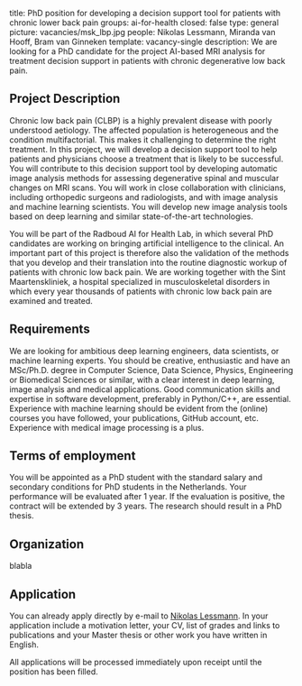 title: PhD position for developing a decision support tool for patients with chronic lower back pain
groups: ai-for-health 
closed: false
type: general
picture: vacancies/msk_lbp.jpg
people: Nikolas Lessmann, Miranda van Hooff, Bram van Ginneken 
template: vacancy-single
description: We are looking for a PhD candidate for the project AI-based MRI analysis for treatment decision support in patients with chronic degenerative low back pain.

## Project Description

Chronic low back pain (CLBP) is a highly prevalent disease with poorly understood aetiology. The affected population is heterogeneous and the condition multifactorial. This makes it challenging to determine the right treatment. In this project, we will develop a decision support tool to help patients and physicians choose a treatment that is likely to be successful. You will contribute to this decision support tool by developing automatic image analysis methods for assessing degenerative spinal and muscular changes on MRI scans. You will work in close collaboration with clinicians, including orthopedic surgeons and radiologists, and with image analysis and machine learning scientists. You will develop new image analysis tools based on deep learning and similar state-of-the-art technologies.

You will be part of the Radboud AI for Health Lab, in which several PhD candidates are working on bringing artificial intelligence to the clinical. An important part of this project is therefore also the validation of the methods that you develop and their translation into the routine diagnostic workup of patients with chronic low back pain. We are working together with the Sint Maartenskliniek, a hospital specialized in musculoskeletal disorders in which every year thousands of patients with chronic low back pain are examined and treated.

## Requirements

We are looking for ambitious deep learning engineers, data scientists, or machine learning experts. You should be creative, enthusiastic and have an MSc/Ph.D. degree in Computer Science, Data Science, Physics, Engineering or Biomedical Sciences or similar, with a clear interest in deep learning, image analysis and medical applications. Good communication skills and expertise in software development, preferably in Python/C++, are essential. Experience with machine learning should be evident from the (online) courses you have followed, your publications, GitHub account, etc. Experience with medical image processing is a plus.

## Terms of employment

You will be appointed as a PhD student with the standard salary and secondary conditions for PhD students in the Netherlands. Your performance will be evaluated after 1 year. If the evaluation is positive, the contract will be extended by 3 years. The research should result in a PhD thesis.

## Organization

blabla

## Application

You can already apply directly by e-mail to [Nikolas Lessmann](mailto:nikolas.lessmann@radboudumc.nl). In your application include a motivation letter, your CV, list of grades and links to publications and your Master thesis or other work you have written in English.

All applications will be processed immediately upon receipt until the position has been filled.
